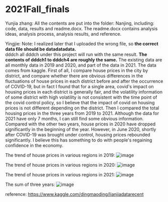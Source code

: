 # 2021Fall_finals


Yunjia zhang:
All the contents are put into the folder: Nanjing, including: code, data, results and readme.docx. 
The readme.docx contains analysis ideas, analysis process, analysis results, and reference.


Yingjie: 
Note: I realized later that I uploaded the wrong file, so **the correct data file should be datadatadata.**  
dddch all dddch under this project will run with the same result. **The contents of dddch1 to dddch4 are roughly the same.**
The existing data are all monthly data in 2019 and 2020, and part of the data in 2021. The data comes from kaggle. First of all, I compare house prices in the city by district, and compare whether there are obvious differences in the fluctuations of house prices in each district before and after the occurrence of COVID-19, but in fact I found that for a single area, covid's impact on housing prices in each district is generally fair, and the volatility information of some district with high volatility is not consistent with the time point of the covid control policy, so I believe that the impact of covid on housing prices is not different depending on the district.
Then I compared the total housing prices in the three years from 2019 to 2021. Although the data for 2021 have only 7 months, I can still find some obvious information. Compared with the other two years, house prices in 2020 have dropped significantly in the beginning of the year. However, in June 2020, shortly after COVID-19 was brought under control, housing prices rebounded significantly. I believe this has something to do with people's regaining confidence in the economy.

The trend of house prices in various regions in 2019:
![image](https://user-images.githubusercontent.com/32198970/145726163-a1008e52-fac7-4bf6-b4ec-a476ba927ad7.png)


The trend of house prices in various regions in 2020:
![image](https://user-images.githubusercontent.com/32198970/145726175-d0ebab8d-b56d-4a13-bab0-b87689534428.png)


The trend of house prices in various regions in 2021:
![image](https://user-images.githubusercontent.com/32198970/145726191-55d82a23-e025-4e84-966c-f4d230e0948b.png)


The sum of three years:
![image](https://user-images.githubusercontent.com/32198970/145726208-717edc8a-4395-4a55-a44b-9970a8af82b0.png)

reference: https://www.kaggle.com/dingmaoding/lianjiadatarecent

